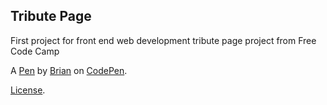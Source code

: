 Tribute Page
------------
First project for front end web development tribute page project from Free Code Camp

A [Pen](https://codepen.io/brianc725/pen/YpBVgz) by [Brian](http://codepen.io/brianc725) on [CodePen](http://codepen.io/).

[License](https://codepen.io/brianc725/pen/YpBVgz/license).